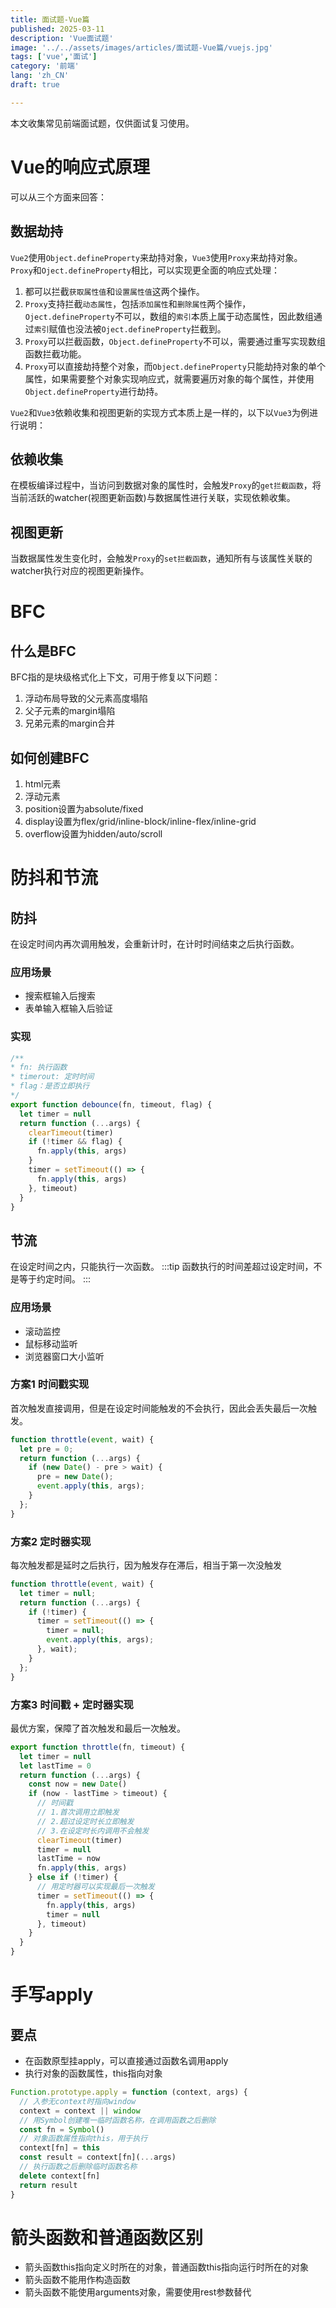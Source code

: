 ```yaml
---
title: 面试题-Vue篇
published: 2025-03-11
description: 'Vue面试题'
image: '../../assets/images/articles/面试题-Vue篇/vuejs.jpg'
tags: ['vue','面试']
category: '前端'
lang: 'zh_CN'
draft: true

---
```



本文收集常见前端面试题，仅供面试复习使用。

# Vue的响应式原理
可以从三个方面来回答：

## 数据劫持
`Vue2`使用`Object.defineProperty`来劫持对象，`Vue3`使用`Proxy`来劫持对象。
`Proxy`和`Oject.defineProperty`相比，可以实现更全面的响应式处理：
1. 都可以拦截`获取属性值`和`设置属性值`这两个操作。
2. `Proxy`支持拦截`动态属性`，包括`添加属性`和`删除属性`两个操作，`Oject.defineProperty`不可以，数组的`索引`本质上属于动态属性，因此数组通过`索引`赋值也没法被`Oject.defineProperty`拦截到。
3. `Proxy`可以拦截函数，`Object.defineProperty`不可以，需要通过重写实现数组函数拦截功能。
4. `Proxy`可以直接劫持整个对象，而`Object.defineProperty`只能劫持对象的单个属性，如果需要整个对象实现响应式，就需要遍历对象的每个属性，并使用`Object.defineProperty`进行劫持。

`Vue2`和`Vue3`依赖收集和视图更新的实现方式本质上是一样的，以下以`Vue3`为例进行说明：

## 依赖收集
在模板编译过程中，当访问到数据对象的属性时，会触发`Proxy`的`get拦截函数`，将当前活跃的watcher(视图更新函数)与数据属性进行关联，实现依赖收集。

## 视图更新
当数据属性发生变化时，会触发`Proxy`的`set拦截函数`，通知所有与该属性关联的watcher执行对应的视图更新操作。

# BFC

## 什么是BFC

BFC指的是块级格式化上下文，可用于修复以下问题：

1. 浮动布局导致的父元素高度塌陷
2. 父子元素的margin塌陷
3. 兄弟元素的margin合并

## 如何创建BFC

1. html元素
2. 浮动元素
3. position设置为absolute/fixed
4. display设置为flex/grid/inline-block/inline-flex/inline-grid
5. overflow设置为hidden/auto/scroll

# 防抖和节流

## 防抖
在设定时间内再次调用触发，会重新计时，在计时时间结束之后执行函数。

### 应用场景 

* 搜索框输入后搜索
* 表单输入框输入后验证

### 实现
```ts
/**
* fn: 执行函数
* timerout: 定时时间
* flag：是否立即执行
*/
export function debounce(fn, timeout, flag) {
  let timer = null
  return function (...args) {
    clearTimeout(timer)
    if (!timer && flag) {
      fn.apply(this, args)
    }
    timer = setTimeout(() => {
      fn.apply(this, args)
    }, timeout)
  }
}
```

## 节流
在设定时间之内，只能执行一次函数。
:::tip
函数执行的时间差超过设定时间，不是等于约定时间。
:::

### 应用场景

* 滚动监控
* 鼠标移动监听
* 浏览器窗口大小监听


### 方案1 时间戳实现
首次触发直接调用，但是在设定时间能触发的不会执行，因此会丢失最后一次触发。
```js
function throttle(event, wait) {
  let pre = 0;
  return function (...args) {
    if (new Date() - pre > wait) {
      pre = new Date();
      event.apply(this, args);
    }
  };
}
```

### 方案2 定时器实现
每次触发都是延时之后执行，因为触发存在滞后，相当于第一次没触发
```js
function throttle(event, wait) {
  let timer = null;
  return function (...args) {
    if (!timer) {
      timer = setTimeout(() => {
        timer = null;
        event.apply(this, args);
      }, wait);
    }
  };
}
```


### 方案3 时间戳 + 定时器实现
最优方案，保障了首次触发和最后一次触发。
```js
export function throttle(fn, timeout) {
  let timer = null
  let lastTime = 0
  return function (...args) {
    const now = new Date()
    if (now - lastTime > timeout) {
      // 时间戳
      // 1.首次调用立即触发
      // 2.超过设定时长立即触发
      // 3.在设定时长内调用不会触发
      clearTimeout(timer)
      timer = null
      lastTime = now
      fn.apply(this, args)
    } else if (!timer) {
      // 用定时器可以实现最后一次触发
      timer = setTimeout(() => {
        fn.apply(this, args)
        timer = null
      }, timeout)
    }
  }
}
```

# 手写apply

## 要点
* 在函数原型挂apply，可以直接通过函数名调用apply
* 执行对象的函数属性，this指向对象

```js
Function.prototype.apply = function (context, args) {
  // 入参无context时指向window
  context = context || window
  // 用Symbol创建唯一临时函数名称，在调用函数之后删除
  const fn = Symbol()
  // 对象函数属性指向this，用于执行
  context[fn] = this
  const result = context[fn](...args)
  // 执行函数之后删除临时函数名称
  delete context[fn]
  return result
}

```

#  箭头函数和普通函数区别
* 箭头函数this指向定义时所在的对象，普通函数this指向运行时所在的对象
* 箭头函数不能用作构造函数
* 箭头函数不能使用arguments对象，需要使用rest参数替代

